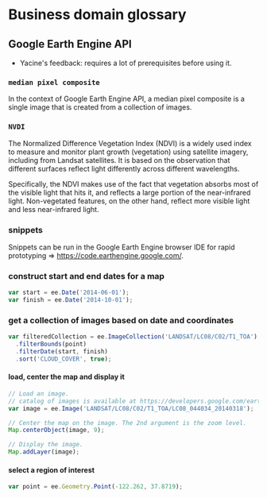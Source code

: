# Business domain glossary

## Google Earth Engine API

- Yacine's feedback: requires a lot of prerequisites before using it.

### `median pixel composite`

In the context of Google Earth Engine API, a median pixel composite is a single image that is created from a collection of images.

### `NVDI`

The Normalized Difference Vegetation Index (NDVI) is a widely used index to measure and monitor plant growth (vegetation) using satellite imagery, including from Landsat satellites. It is based on the observation that different surfaces reflect light differently across different wavelengths.

Specifically, the NDVI makes use of the fact that vegetation absorbs most of the visible light that hits it, and reflects a large portion of the near-infrared light. Non-vegetated features, on the other hand, reflect more visible light and less near-infrared light.

### snippets

Snippets can be run in the Google Earth Engine browser IDE for rapid prototyping => https://code.earthengine.google.com/.

### construct start and end dates for a map

```javascript	
var start = ee.Date('2014-06-01');
var finish = ee.Date('2014-10-01');
```

### get a collection of images based on date and coordinates

```javascript
var filteredCollection = ee.ImageCollection('LANDSAT/LC08/C02/T1_TOA')
  .filterBounds(point)
  .filterDate(start, finish)
  .sort('CLOUD_COVER', true);
```

#### load, center the map and display it

```javascript
// Load an image.
// catalog of images is available at https://developers.google.com/earth-engine/datasets
var image = ee.Image('LANDSAT/LC08/C02/T1_TOA/LC08_044034_20140318');

// Center the map on the image. The 2nd argument is the zoom level.
Map.centerObject(image, 9);

// Display the image.
Map.addLayer(image);
```

#### select a region of interest
    
```javascript
var point = ee.Geometry.Point(-122.262, 37.8719);
```